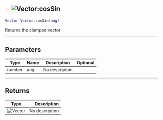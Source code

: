 ## ![shared](../../.gitbook/assets/shared.png) ![Vector](./readme/vector "mention"):cosSin

```lua
Vector Vector:cosSin(ang)
```

Returns the clamped vector

------
## Parameters

| Type   | Name | Description | Optional |
| ------ | ---- | ----------- | -------: |
| number | ang | No description |  |


------
## Returns

| Type   | Description |
| ------ | ----------: |
| ![Vector](./readme/vector "mention") | No description |

